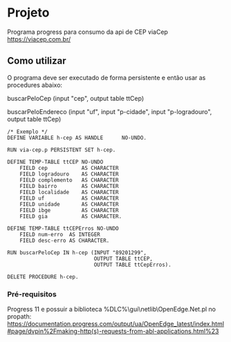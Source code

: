 # Projeto

Programa progress para consumo da api de CEP viaCep https://viacep.com.br/

## Como utilizar

O programa deve ser executado de forma persistente e então usar as procedures abaixo:

buscarPeloCep (input "cep", 
               output table ttCep)

buscarPeloEndereco (input "uf", 
                    input "p-cidade", 
                    input "p-logradouro",
                    output table ttCep)


```
/* Exemplo */
DEFINE VARIABLE h-cep AS HANDLE      NO-UNDO.

RUN via-cep.p PERSISTENT SET h-cep.

DEFINE TEMP-TABLE ttCEP NO-UNDO
    FIELD cep           AS CHARACTER
    FIELD logradouro    AS CHARACTER
    FIELD complemento   AS CHARACTER
    FIELD bairro        AS CHARACTER
    FIELD localidade    AS CHARACTER
    FIELD uf            AS CHARACTER
    FIELD unidade       AS CHARACTER
    FIELD ibge          AS CHARACTER
    FIELD gia           AS CHARACTER.

DEFINE TEMP-TABLE ttCEPErros NO-UNDO
    FIELD num-erro  AS INTEGER
    FIELD desc-erro AS CHARACTER.    

RUN buscarPeloCep IN h-cep (INPUT "89201299", 
                            OUTPUT TABLE ttCEP,
                            OUTPUT TABLE ttCepErros).

DELETE PROCEDURE h-cep.
```

### Pré-requisitos

Progress 11 e possuir a biblioteca %DLC%\gui\netlib\OpenEdge.Net.pl no propath:
https://documentation.progress.com/output/ua/OpenEdge_latest/index.html#page/dvpin%2Fmaking-http(s)-requests-from-abl-applications.html%23

